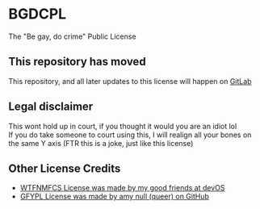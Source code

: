# BGDCPL
The "Be gay, do crime" Public License

## This repository has moved
This repository, and all later updates to this license will happen on [GitLab](https://gitlab.com/Identithree/BGDCPL)

## Legal disclaimer
This wont hold up in court, if you thought it would you are an idiot lol  
If you do take someone to court using this, I will realign all your bones on the same Y axis (FTR this is a joke, just like this license)

## Other License Credits
- [WTFNMFCS License was made by my good friends at devOS](https://github.com/devOS-Sanity-Edition/WTFNMFCS-Template)
- [GFYPL License was made by amy null (queer) on GitHub](https://github.com/queer/GFYPL)
